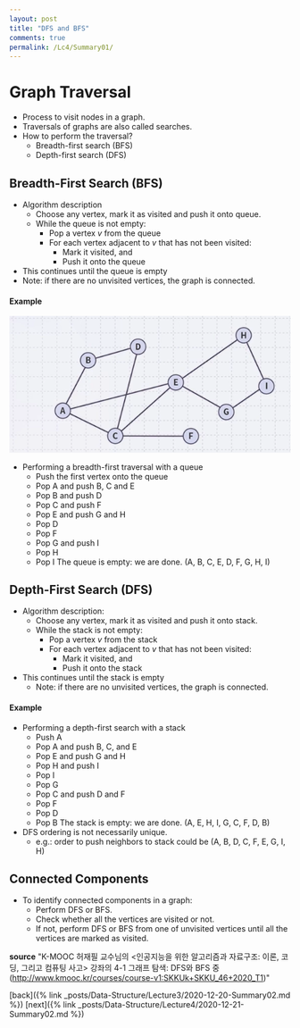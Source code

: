 ```yaml
---
layout: post
title: "DFS and BFS"
comments: true
permalink: /Lc4/Summary01/
---
```

# Graph Traversal
- Process to visit nodes in a graph.
- Traversals of graphs are also called searches.
- How to perform the traversal?
  - Breadth-first search (BFS)
  - Depth-first search (DFS)
## Breadth-First Search (BFS)
- Algorithm description
  - Choose any vertex, mark it as visited and push it onto queue.
  - While the queue is not empty:
    - Pop a vertex _v_ from the queue
    - For each vertex adjacent to _v_ that has not been visited:
      - Mark it visited, and
      - Push it onto the queue
 - This continues until the queue is empty
  - Note: if there are no unvisited vertices, the graph is connected.
#### Example
![BFS](/_posts/Data-Structure/Lecture4/bfs.png)

- Performing a breadth-first traversal with a queue
  - Push the first vertex onto the queue
  - Pop A and push B, C and E
  - Pop B and push D
  - Pop C and push F
  - Pop E and push G and H
  - Pop D
  - Pop F
  - Pop G and push I
  - Pop H
  - Pop I
  The queue is empty: we are done.
  (A, B, C, E, D, F, G, H, I)
## Depth-First Search (DFS)
- Algorithm description:
  - Choose any vertex, mark it as visited and push it onto stack.
  - While the stack is not empty:
    - Pop a vertex _v_ from the stack
    - For each vertex adjacent to _v_ that has not been visited:
      - Mark it visited, and
      - Push it onto the stack
- This continues until the stack is empty
  - Note: if there are no unvisited vertices, the graph is connected.
#### Example
- Performing a depth-first search with a stack
  - Push A
  - Pop A and push B, C, and E
  - Pop E and push G and H
  - Pop H and push I
  - Pop I
  - Pop G
  - Pop C and push D and F
  - Pop F
  - Pop D
  - Pop B
  The stack is empty: we are done.
  (A, E, H, I, G, C, F, D, B)
- DFS ordering is not necessarily unique.
  - e.g.: order to push neighbors to stack could be (A, B, D, C, F, E, G, I, H)
## Connected Components
- To identify connected components in a graph:
  - Perform DFS or BFS.
  - Check whether all the vertices are visited or not.
  - If not, perform DFS or BFS from one of unvisited vertices until all the vertices are marked as visited.

**source**
"K-MOOC 허재필 교수님의 <인공지능을 위한 알고리즘과 자료구조: 이론, 코딩, 그리고 컴퓨팅 사고> 강좌의 4-1 그래프 탐색: DFS와 BFS 중(http://www.kmooc.kr/courses/course-v1:SKKUk+SKKU_46+2020_T1)"

[back]({% link _posts/Data-Structure/Lecture3/2020-12-20-Summary02.md %})
[next]({% link _posts/Data-Structure/Lecture4/2020-12-21-Summary02.md %})
